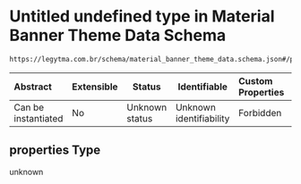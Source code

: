# Untitled undefined type in Material Banner Theme Data Schema

```txt
https://legytma.com.br/schema/material_banner_theme_data.schema.json#/properties
```




| Abstract            | Extensible | Status         | Identifiable            | Custom Properties | Additional Properties | Access Restrictions | Defined In                                                                                                          |
| :------------------ | ---------- | -------------- | ----------------------- | :---------------- | --------------------- | ------------------- | ------------------------------------------------------------------------------------------------------------------- |
| Can be instantiated | No         | Unknown status | Unknown identifiability | Forbidden         | Allowed               | none                | [material_banner_theme_data.schema.json\*](../schema/material_banner_theme_data.schema.json) |

## properties Type

unknown
